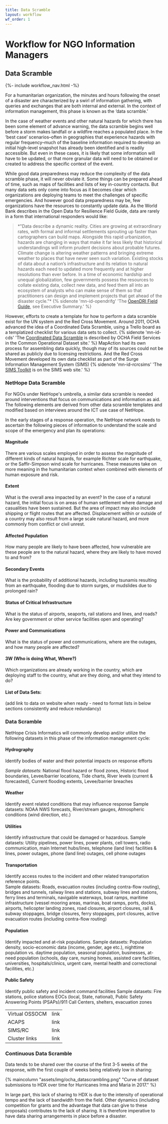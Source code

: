 ```yaml
---
title: Data Scramble
layout: workflow
wf_order: 1
---
```

# Workflow for NGO Information Managers
## Data Scramble
{%- include workflow_nav.html -%}

For a humanitarian organization, the minutes and hours following the onset of a disaster are characterized by a swirl of information gathering, with queries and exchanges that are both internal and external. In the context of information management, this phase is known as the ‘data scramble.’

In the case of weather events and other natural hazards for which there has been some element of advance warning, the data scramble begins well before a storm makes landfall or a wildfire reaches a populated place. In the ‘best case’ scenarios–often in geographies that experience hazards with regular frequency–much of the baseline information required to develop an initial high-level snapshot has already been identified and is readily accessible. But even in these cases, it is likely that some information will have to be updated, or that more granular data will need to be obtained or created to address the specific context of the event.

While good data preparedness may reduce the complexity of the data scramble phase, it will never obviate it. Some things can be prepared ahead of time, such as maps of facilities and lists of key in-country contacts. But many data sets only come into focus as it becomes clear which organizations are deploying teams to meet the challenges of specific emergencies. And however good data preparedness may be, few organizations have the resources to constantly update data. As the World Bank describes in the Open Data for Resilience Field Guide, data are rarely in a form that international responders would like:

<blockquote>
<p>*"Data describe a dynamic reality. Cities are growing at extraordinary rates, with formal and informal settlements sprouting up faster than cartographers can build maps. Alongside this rapid urbanization, hazards are changing in ways that make it far less likely that historical understandings will inform prudent decisions about probable futures. Climate change is altering weather patterns and bringing extreme weather to places that have never seen such variation. Existing stocks of data about a nation’s infrastructure and its relation to natural hazards each need to updated more frequently and at higher resolutions than ever before. In a time of economic hardship and unequal globalization, few governments possess the resources to collate existing data, collect new data, and feed them all into an ecosystem of analysts who can make sense of them so that practitioners can design and implement projects that get ahead of the disaster cycle."* {% sidenote 'mn-id-opendrifg' 'The <a href="https://www.gfdrr.org/en/publication/open-data-resilience-initiative-field-guide">OpenDRI Field Guide</a>, see Executive Summary.' %}</p>
</blockquote>

However, efforts to create a template for how to perform a data scramble exist for the UN system and the Red Cross Movement. Around 2011, OCHA advanced the idea of a Coordinated Data Scramble, using a Trello board as a templatized checklist for various data sets to collect. {% sidenote 'mn-id-cds' 'The <a href="https://sites.google.com/site/commonoperationaldataset/other-country-specific/cds">Coordinated Data Scramble</a> is described by OCHA Field Services in the Common Operational Dataset site.' %}  MapAction had its own process for assembling data quickly, though may of its sources could not be shared as publicly due to licensing restrictions. And the Red Cross Movement developed its own data checklist as part of the Surge Information Management System (SIMS)
{% sidenote 'mn-id-rcrcsims' 'The <a href="http://rcrcsims.org/toolkit/">SIMS Toolkit</a> is on the SIMS web site.' %}

### NetHope Data Scramble

For NGOs under NetHope's umbrella, a similar data scramble is needed around interventions that focus on communications and information as aid. The following elements are derived from other data scramble templates and modified based on interviews around the ICT use case of NetHope.

In the early stages of a response operation, the NetHope network needs to ascertain the following pieces of information to understand the scale and scope of the emergency and plan its operations:

#### Magnitude
There are various scales employed in order to assess the magnitude of different kinds of natural hazards, for example Richter scale for earthquake, or the Saffir-Simpson wind scale for hurricanes. These measures take on more meaning in the humanitarian context when combined with elements of human exposure and risk.

#### Extent
What is the overall area impacted by an event? In the case of a natural hazard, the initial focus is on areas of human settlement where damage and casualities have been sustained. But the area of impact may also include shipping or flight routes that are affected. Displacement within or outside of a country may also result from a large scale natural hazard, and more commonly from conflict or civil unrest.

#### Affected Population
How many people are likely to have been affected, how vulnerable are these people are to the natural hazard, where they are likely to have moved to and from?

#### Secondary Events
What is the probability of additional hazards, including tsunamis resulting from an earthquake, flooding due to storm surges, or mudslides due to prolonged rain?

#### Status of Critical Infrastructure
What is the status of airports, seaports, rail stations and lines, and roads? Are key government or other service facilities open and operating?

#### Power and Communications
What is the status of power and communications, where are the outages, and how many people are affected?

#### 3W (Who is doing What, Where?)
Which organizations are already working in the country, which are deploying staff to the country, what are they doing, and what they intend to do?

#### List of Data Sets:
(add link to data on website when ready - need to format lists in below sections consistently and reduce redundancy)

### Data Scramble
NetHope Crisis Informatics will commonly develop and/or utilize the following datasets in this phase of the information management cycle:


#### Hydrography
Identify bodies of water and their potential impacts on response efforts

*Sample datasets*: National flood hazard or flood zones, Historic flood boundaries, Levee/barrier locations, Tide charts, River levels (current & forecasted), Current flooding extents, Levee/barrier breaches

#### Weather
Identify event related conditions that may influence response
Sample datasets: NOAA NWS forecasts, River/stream gauges, Atmospheric conditions (wind direction, etc.)

#### Utilities
Identify infrastructure that could be damaged or hazardous.
Sample datasets: Utility pipelines, power lines, power plants, cell towers, radio communication, main Internet hubs/lines, telephone (land line) facilities & lines, power outages, phone (land line) outages, cell phone outages

#### Transportation
Identify access routes to the incident and other related transportation reference points.  
Sample datasets: Roads, evacuation routes (including contra-flow routing), bridges and tunnels, railway lines and stations, subway lines and stations, ferry lines and terminals, navigable waterways, boat ramps, maritime infrastructure (vessel mooring areas, marinas, boat ramps, ports, docks), airports, helicopter landing zones, road closures, airport closures, rail & subway stoppages, bridge closures, ferry stoppages, port closures, active evacuation routes (including contra-flow routing)

#### Population
Identify impacted and at-risk populations.
Sample datasets: Population density, socio-economic data (income, gender, age etc.), nighttime population vs. daytime population, seasonal population, businesses, at-need population (schools, day care, nursing homes, assisted care facilities, universities, hospitals/clinics, urgent care, mental health and correctional facilities, etc.)

#### Public Safety
Identify public safety and incident command facilities
Sample datasets: Fire stations, police stations EOCs (local, State, national), Public Safety Answering Points (PSAPs)/911 Call Centers, shelters, evacuation zones

<table class="booktabs">
<tr><td class="l">Virtual OSSOCM</td><td class="l">link</td></tr>
<tr><td class="l">ACAPS</td><td class="l">link</td></tr>
<tr><td class="l">SIMS/RC</td><td class="l">link</td></tr>
<tr><td class="l">Cluster links</td><td class="l">link</td></tr>
</table>

### Continuous Data Scramble

Data tends to be shared over the course of the first 3-5 weeks of the response, with the first couple of weeks being relatively low in sharing:

{% maincolumn "assets/img/ocha_datascrambling.png" "Curve of dataset submissions to HDX over time for Hurricanes Irma and Maria in 2017." %}

In large part, this lack of sharing to HDX is due to the intensity of operational tempo and the lack of bandwidth from the field. Other dynamics (including competition for grants and the advantage that data can give to these proposals) contributes to the lack of sharing. It is therefore imperative to have data sharing arrangements in place before a disaster.
